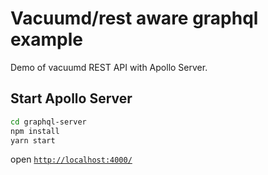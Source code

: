# Vacuumd/rest aware graphql example

Demo of vacuumd REST API with Apollo Server.

## Start Apollo Server

```bash
cd graphql-server
npm install
yarn start 
```

open [`http://localhost:4000/`](http://localhost:4000/)

